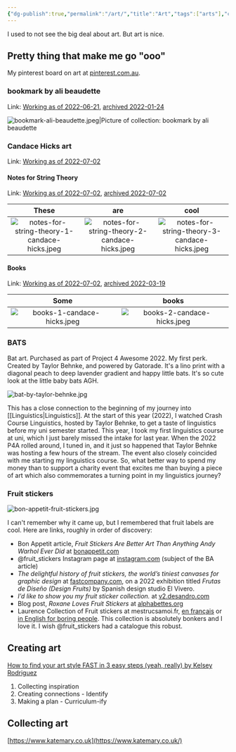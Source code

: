 ```yaml
---
{"dg-publish":true,"permalink":"/art/","title":"Art","tags":["arts"],"created":"2022-06-21T09:23:28+10:00","updated":"2022-09-13"}
---
```



I used to not see the big deal about art. But art is nice.

## Pretty thing that make me go "ooo"

My pinterest board on art at [pinterest.com.au](https://www.pinterest.com.au/mickeyc100/inspart/).

### bookmark by ali beaudette

Link: [Working as of 2022-06-21](https://alibeaudette.com/bookmark-a-collection-of-items-found-in-returned-library-books-2017), [archived 2022-01-24](https://web.archive.org/web/20220124221233/https://alibeaudette.com/bookmark-a-collection-of-items-found-in-returned-library-books-2017)

![bookmark-ali-beaudette.jpeg|Picture of collection: bookmark by ali beaudette](/img/user/attachments/art/bookmark-ali-beaudette.jpeg)

### Candace Hicks art

Link: [Working as of 2022-07-02](https://www.candacehicks.com/)

#### Notes for String Theory

Link: [Working as of 2022-07-02](https://www.instagram.com/candacehicksart/), [archived 2022-07-02](https://web.archive.org/web/20220702002619/https://www.candacehicks.com/notes-for-string-theory.html)

| These | are | cool |
| :----: | :----: | :----: |
|![notes-for-string-theory-1-candace-hicks.jpeg](/img/user/attachments/art/notes-for-string-theory-1-candace-hicks.jpeg)|![notes-for-string-theory-2-candace-hicks.jpeg](/img/user/attachments/art/notes-for-string-theory-2-candace-hicks.jpeg)|![notes-for-string-theory-3-candace-hicks.jpeg](/img/user/attachments/art/notes-for-string-theory-3-candace-hicks.jpeg)|

#### Books

Link: [Working as of 2022-07-02](https://www.instagram.com/candacehicksart/), [archived 2022-03-19](https://web.archive.org/web/20220319071219/https://www.candacehicks.com/books.html)

| Some | books |
| :----: | :----: |
|![books-1-candace-hicks.jpeg](/img/user/attachments/art/books-1-candace-hicks.jpeg)|![books-2-candace-hicks.jpeg](/img/user/attachments/art/books-2-candace-hicks.jpeg)|

### BATS

Bat art. Purchased as part of Project 4 Awesome 2022. My first perk. Created by Taylor Behnke, and powered by Gatorade. It's a lino print with a diagonal peach to deep lavender gradient and happy little bats. It's so cute look at the little baby bats AGH.

![bat-by-taylor-behnke.jpg](/img/user/attachments/art/bat-by-taylor-behnke.jpg)

This has a close connection to the beginning of my journey into [[Linguistics\|Linguistics]]. At the start of this year (2022), I watched Crash Course Linguistics, hosted by Taylor Behnke, to get a taste of linguistics before my uni semester started. This year, I took my first linguistics course at uni, which I just barely missed the intake for last year. When the 2022 P4A rolled around, I tuned in, and it just so happened that Taylor Behnke was hosting a few hours of the stream. The event also closely coincided with me starting my linguistics course. So, what better way to spend my money than to support a charity event that excites me than buying a piece of art which also commemorates a turning point in my linguistics journey?

### Fruit stickers

![bon-appetit-fruit-stickers.jpg](/img/user/attachments/art/bon-appetit-fruit-stickers.jpg)

I can't remember why it came up, but I remembered that fruit labels are cool. Here are links, roughly in order of discovery:

- Bon Appetit article, *Fruit Stickers Are Better Art Than Anything Andy Warhol Ever Did* at [bonappetit.com](https://www.bonappetit.com/story/fruit-stickers)
- @fruit_stickers Instagram page at [instagram.com](https://www.instagram.com/fruit_stickers/) (subject of the BA article)
- *The delightful history of fruit stickers, the world’s tiniest canvases for graphic design* at [fastcompany.com](https://www.fastcompany.com/90726540/the-delightful-history-of-fruit-stickers-the-worlds-tiniest-canvases-for-graphic-design), on a 2022 exhibition titled *Frutas de Diseño (Design Fruits)* by Spanish design studio El Vivero.
- *I’d like to show you my fruit sticker collection.* at [v2.desandro.com](http://v2.desandro.com/articles/fruit-stickers/)
- Blog post, *Roxane Loves Fruit Stickers* at [alphabettes.org](https://www.alphabettes.org/roxane-loves-fruit-stickers/)
- Laurence Collection of Fruit stickers at mestrucsamoi.fr, [en français](http://mestrucsamoi.fr/blog/blog_affiche_collection_etiquettes.php?lang=fr) or [in English for boring people](http://mestrucsamoi.fr/blog/blog_affiche_collection_etiquettes.php?lang=en). This collection is absolutely bonkers and I love it. I wish @fruit_stickers had a catalogue this robust.

## Creating art

[How to find your art style FAST in 3 easy steps (yeah, really) by Kelsey Rodriguez](https://www.youtube.com/watch?v=SLfH9yOGs3o)

1. Collecting inspiration
2. Creating connections - Identify
3. Making a plan - Curriculum-ify

## Collecting art

[https://www.katemary.co.uk](https://www.katemary.co.uk/)
